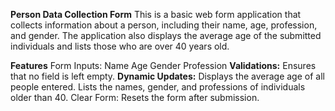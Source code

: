 **Person Data Collection Form**
This is a basic web form application that collects information about a person, including their name, age, profession, and gender. The application also displays the average age of the submitted individuals and lists those who are over 40 years old.

**Features**
Form Inputs:
Name
Age
Gender
Profession
**Validations:**
Ensures that no field is left empty.
**Dynamic Updates:**
Displays the average age of all people entered.
Lists the names, gender, and professions of individuals older than 40.
Clear Form: Resets the form after submission.
